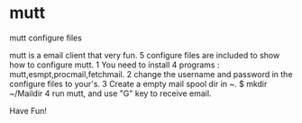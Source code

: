 mutt
====

mutt configure files

mutt is a email client that very fun. 5 configure files are included to show how to configure mutt. 
1 You need to install 4 programs : mutt,esmpt,procmail,fetchmail.
2 change the username and password in the configure files to your's.
3 Create a empty mail spool dir in ~.
  $ mkdir ~/Maildir
4 run mutt, and use "G" key to receive email.


Have Fun!



